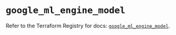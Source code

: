 # `google_ml_engine_model`

Refer to the Terraform Registry for docs: [`google_ml_engine_model`](https://registry.terraform.io/providers/hashicorp/google/6.38.0/docs/resources/ml_engine_model).
